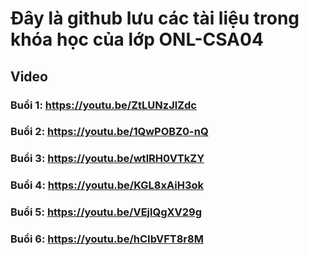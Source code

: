 # Đây là github lưu các tài liệu trong khóa học của lớp ONL-CSA04

## Video
### Buổi 1: https://youtu.be/ZtLUNzJlZdc
### Buổi 2: https://youtu.be/1QwPOBZ0-nQ
### Buổi 3: https://youtu.be/wtlRH0VTkZY
### Buổi 4: https://youtu.be/KGL8xAiH3ok
### Buổi 5: https://youtu.be/VEjlQgXV29g
### Buổi 6: https://youtu.be/hCIbVFT8r8M